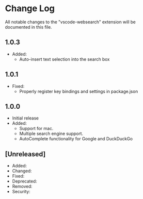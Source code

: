 # Change Log

All notable changes to the "vscode-websearch" extension will be documented in this file.

## 1.0.3

- Added:
  - Auto-insert text selection into the search box

## 1.0.1

- Fixed:
  - Properly register key bindings and settings in package.json

## 1.0.0

- Initial release
- Added:
  - Support for mac.
  - Multiple search engine support.
  - AutoComplete functionality for Google and DuckDuckGo 

## [Unreleased]

- Added:
- Changed:
- Fixed:
- Deprecated:
- Removed:
- Security: